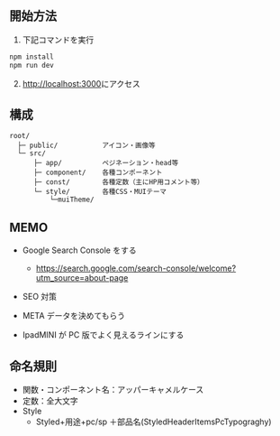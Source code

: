 ## 開始方法

1. 下記コマンドを実行

```bash
npm install
npm run dev
```

2. [http://localhost:3000](http://localhost:3000)にアクセス

## 構成

```
root/
  ├─ public/           アイコン・画像等
  └─ src/
      ├─ app/          ペジネーション・head等
      ├─ component/    各種コンポーネント
      ├─ const/        各種定数（主にHP用コメント等）
      └─ style/        各種CSS・MUIテーマ
          └─muiTheme/
```

## MEMO

- Google Search Console をする
  - https://search.google.com/search-console/welcome?utm_source=about-page
- SEO 対策
- META データを決めてもらう

- IpadMINI が PC 版でよく見えるラインにする

## 命名規則

- 関数・コンポーネント名：アッパーキャメルケース
- 定数：全大文字
- Style
  - Styled+用途+pc/sp ＋部品名(StyledHeaderItemsPcTypograghy)
